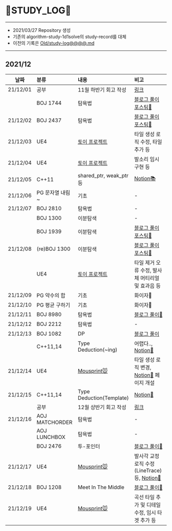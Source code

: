 # 📜STUDY_LOG📜
---
- 2021/03/27 Repository 생성
- 기존의 algorithm-study-1d1solve의 study-record를 대체
- 이전의 기록은 [Old/study-log@@@@.md](https://github.com/Oriburger/oriburger_study_log/blob/main/Old/study_log_2021.md)
---
## 2021/12

<div markdown="1">

|날짜|분류|내용|비고|
|----|:----|:----|:----|
|21/12/01|공부|11월 하반기 회고 작성|[링크](https://blog.naver.com/uss425/222583789105)|
||BOJ 1744|탐욕법|[블로그 풀이 포스팅📒](https://blog.naver.com/uss425/222584062209)|
|21/12/02|BOJ 2437|탐욕법|[블로그 풀이 포스팅📙](https://blog.naver.com/uss425/222584808410)|
|21/12/03|UE4|[토이 프로젝트](https://github.com/Oriburger/ue4_mousprint_)|타일 생성 로직 수정, 타일 추가 등|
|21/12/04|UE4|[토이 프로젝트](https://github.com/Oriburger/ue4_mousprint_)|발소리 임시 구현 등|
|21/12/05|C++11|shared_ptr, weak_ptr 등|[Notion📚](https://oriburger.notion.site/shared_ptr-weak_ptr-5677865e576a458691afc82c36850e90)|
|21/12/06|PG 문자열 내림~|기초|-|
|21/12/07|BOJ 2810|탐욕법|-|
||BOJ 1300|이분탐색|-|
||BOJ 1939|이분탐색|[블로그 풀이 포스팅📗](https://blog.naver.com/uss425/222589064056)|
|21/12/08|(re)BOJ 1300|이분탐색|[블로그 풀이 포스팅📘](https://blog.naver.com/uss425/222589874089)|
||UE4|[토이 프로젝트](https://github.com/Oriburger/ue4_mousprint_)|타일 제거 오류 수정, 발사체 머티리얼 및 효과음 등|
|21/12/09|PG 약수의 합|기초|화이자💉|
|21/12/10|PG 평균 구하기|기초|화이자💉|
|21/12/11|BOJ 8980|탐욕법|[블로그 풀이📃](https://blog.naver.com/uss425/222592755773)|
|21/12/12|BOJ 2212|탐욕법|-|
|21/12/13|BOJ 1082|DP|[블로그 풀이](https://blog.naver.com/uss425/222594301256)|
||C++11,14|Type Deduction(~ing)|어렵다.., [Notion📗](https://oriburger.notion.site/Type-Deduction-3ac570dee2e34689918fe4f5094aa3e6)|
|21/12/14|UE4|[Mousprint🐭](https://github.com/Oriburger/ue4_mousprint_)|타일 생성 로직 변경, [Notion📜](https://oriburger.notion.site/Mousprint-94fa53a30a514273af9dec54c3910555) 페이지 개설|
|21/12/15|C++11,14|Type Deduction(Template)|[Notion📗](https://oriburger.notion.site/Type-Deduction-3ac570dee2e34689918fe4f5094aa3e6)|
||공부|12월 상반기 회고 작성|[링크](https://blog.naver.com/uss425/222596214391)|
|21/12/16|AOJ MATCHORDER|탐욕법|-|
||AOJ LUNCHBOX|탐욕법|-|
||BOJ 2476|투-포인터|[블로그 풀이📙](https://blog.naver.com/uss425/222597151673)|
|21/12/17|UE4|[Mousprint🐭](https://github.com/Oriburger/ue4_mousprint_)|발사각 교정 로직 수정(LineTrace) 등, [Notion📔](https://www.notion.so/oriburger/Linetrace-42781341c1f5400f93f24fdeef3ee83a)|
|21/12/18|BOJ 1208|Meet In The Middle|[블로그 풀이📘](https://blog.naver.com/uss425/222598607901)|
|21/12/19|UE4|[Mousprint🐭](https://github.com/Oriburger/ue4_mousprint_)|곡선 타일 추가 및 디테일 수정, 임시 타겟 추가 등|
</div>

<!--

- 📔📚📙📘📗📒📃📜📄📑

-->
